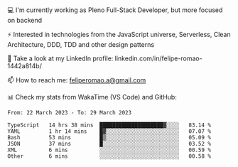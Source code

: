💻 I'm currently working as Pleno Full-Stack Developer, but more focused on backend

⚡ Interested in technologies from the JavaScript universe, Serverless, Clean Architecture, DDD, TDD and other design patterns

👥 Take a look at my LinkedIn profile: linkedin.com/in/felipe-romao-1442a814b/

📫 How to reach me: feliperomao.a@gmail.com

📊 Check my stats from WakaTime (VS Code) and GitHub:

<!--START_SECTION:waka-->

```text
From: 22 March 2023 - To: 29 March 2023

TypeScript   14 hrs 38 mins  ████████████████████▓░░░░   83.14 %
YAML         1 hr 14 mins    █▓░░░░░░░░░░░░░░░░░░░░░░░   07.07 %
Bash         53 mins         █▒░░░░░░░░░░░░░░░░░░░░░░░   05.09 %
JSON         37 mins         █░░░░░░░░░░░░░░░░░░░░░░░░   03.52 %
XML          6 mins          ░░░░░░░░░░░░░░░░░░░░░░░░░   00.59 %
Other        6 mins          ░░░░░░░░░░░░░░░░░░░░░░░░░   00.58 %
```

<!--END_SECTION:waka-->
